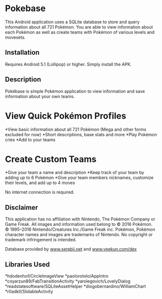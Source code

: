 # Pokebase

This Android application uses a SQLite database to store and query 
information about all 721 Pokémon. You are able to view information about each Pokémon as well as
create teams with Pokémon of various levels and movesets.

## Installation

Requires Android 5.1 (Lollipop) or higher. Simply install the APK.

## Description

Pokébase is simple Pokémon application to view information and save information about your own teams.

# View Quick Pokémon Profiles

*View basic information about all 721 Pokémon (Mega and other forms excluded for now)
*Short descriptions, base stats and more
*Play Pokémon cries
*Add to your teams

# Create Custom Teams

*Give your team a name and description
*Keep track of your team by adding up to 6 Pokémon
*Give your team members nicknames, customize their levels, and add up to 4 moves

No internet connection is required.

## Disclaimer

This application has no affiliation with Nintendo, The Pokémon Company or Game Freak. All images and information used belong to © 2016 Pokémon. © 1995–2016 Nintendo/Creatures Inc./Game Freak inc. Pokémon, Pokémon character names and images are trademarks of Nintendo. No copyright or trademark infringement is intended.

Database provided by www.serebii.net and www.veekun.com/dex

## Libraries Used

*hdodenhof/CircleImageView
*paolorotolo/AppIntro
*coyarzun89/FabTransitionActivity
*yarolegovich/LovelyDialog
*readstatesoftware/SQLiteAssetHelper
*diogobernardino/WilliamChart
*r0adkll/SlidableActivity
